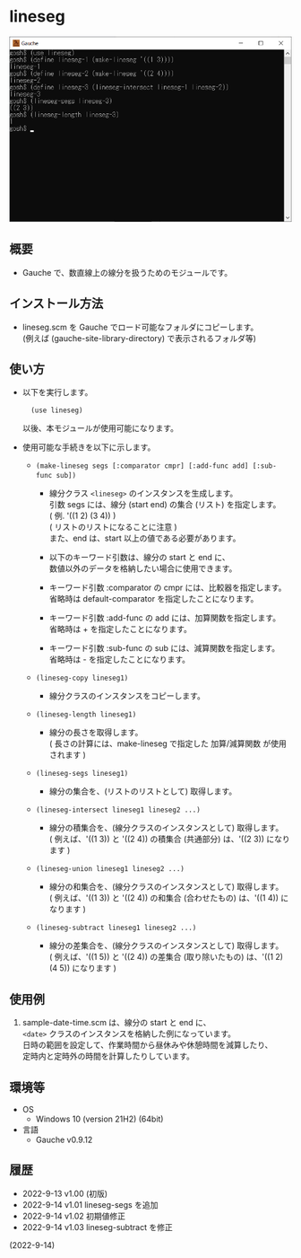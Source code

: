 # lineseg

![image](image.png)

## 概要
- Gauche で、数直線上の線分を扱うためのモジュールです。


## インストール方法
- lineseg.scm を Gauche でロード可能なフォルダにコピーします。  
  (例えば (gauche-site-library-directory) で表示されるフォルダ等)


## 使い方
- 以下を実行します。
  ```
    (use lineseg)
  ```
  以後、本モジュールが使用可能になります。

- 使用可能な手続きを以下に示します。
  - `(make-lineseg segs [:comparator cmpr] [:add-func add] [:sub-func sub])`
    - 線分クラス `<lineseg>` のインスタンスを生成します。  
      引数 segs には、線分 (start end) の集合 (リスト) を指定します。  
      ( 例. '((1 2) (3 4)) )  
      ( リストのリストになることに注意 )  
      また、end は、start 以上の値である必要があります。

    - 以下のキーワード引数は、線分の start と end に、  
      数値以外のデータを格納したい場合に使用できます。

    - キーワード引数 :comparator の cmpr には、比較器を指定します。  
      省略時は default-comparator を指定したことになります。

    - キーワード引数 :add-func の add には、加算関数を指定します。  
      省略時は + を指定したことになります。

    - キーワード引数 :sub-func の sub には、減算関数を指定します。  
      省略時は - を指定したことになります。

  - `(lineseg-copy lineseg1)`
    - 線分クラスのインスタンスをコピーします。

  - `(lineseg-length lineseg1)`
    - 線分の長さを取得します。  
      ( 長さの計算には、make-lineseg で指定した 加算/減算関数 が使用されます )

  - `(lineseg-segs lineseg1)`
    - 線分の集合を、(リストのリストとして) 取得します。

  - `(lineseg-intersect lineseg1 lineseg2 ...)`
    - 線分の積集合を、(線分クラスのインスタンスとして) 取得します。  
      ( 例えば、'((1 3)) と '((2 4)) の積集合 (共通部分) は、'((2 3)) になります )

  - `(lineseg-union lineseg1 lineseg2 ...)`
    - 線分の和集合を、(線分クラスのインスタンスとして) 取得します。  
      ( 例えば、'((1 3)) と '((2 4)) の和集合 (合わせたもの) は、'((1 4)) になります )

  - `(lineseg-subtract lineseg1 lineseg2 ...)`
    - 線分の差集合を、(線分クラスのインスタンスとして) 取得します。  
      ( 例えば、'((1 5)) と '((2 4)) の差集合 (取り除いたもの) は、'((1 2) (4 5)) になります )


## 使用例
1. sample-date-time.scm は、線分の start と end に、  
   `<date>` クラスのインスタンスを格納した例になっています。  
   日時の範囲を設定して、作業時間から昼休みや休憩時間を減算したり、  
   定時内と定時外の時間を計算したりしています。


## 環境等
- OS
  - Windows 10 (version 21H2) (64bit)
- 言語
  - Gauche v0.9.12

## 履歴
- 2022-9-13  v1.00 (初版)
- 2022-9-14  v1.01 lineseg-segs を追加
- 2022-9-14  v1.02 初期値修正
- 2022-9-14  v1.03 lineseg-subtract を修正


(2022-9-14)
